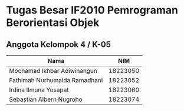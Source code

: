 # Tugas Besar IF2010 Pemrograman Berorientasi Objek

## Anggota Kelompok 4 / K-05
| Nama                             | NIM       |
|----------------------------------|-----------|
| Mochamad Ikhbar Adiwinangun      | 18223050  |
| Fathimah Nurhumaida Ramadhani    | 18223052  |
| Irdina Ilmuna Yosapat            | 18223060  |
| Sebastian Albern Nugroho         | 18223074  |
